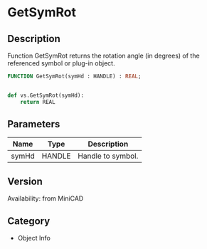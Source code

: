 # GetSymRot

## Description
Function GetSymRot returns the rotation angle (in degrees) of the referenced symbol or plug-in object.

```pascal
FUNCTION GetSymRot(symHd : HANDLE) : REAL;
```

```python

def vs.GetSymRot(symHd):
    return REAL
```

## Parameters
|Name|Type|Description|
|---|---|---|
|symHd|HANDLE|Handle to symbol.|

## Version
Availability: from MiniCAD
## Category
* Object Info

